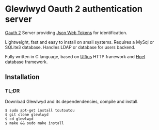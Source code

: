 # Glewlwyd Oauth 2 authentication server

[Oauth 2](https://oauth.net/2/) Server providing [Json Web Tokens](https://jwt.io/) for identification.

Lightweight, fast and easy to install on small systems. Requires a MySql or SQLite3 database. Handles LDAP or database for users backend.

Fully written in C language, based on [Ulfius](https://github.com/babelouest/ulfius) HTTP franework and [Hoel](https://github.com/babelouest/hoel) database framework.

## Installation

### TL;DR

Download Glewlwyd and its dependendencies, compile and install.

```shell
$ sudo apt-get install toutoutou
$ git clone glewlwyd
$ cd glewlwyd
$ make && sudo make install
```
